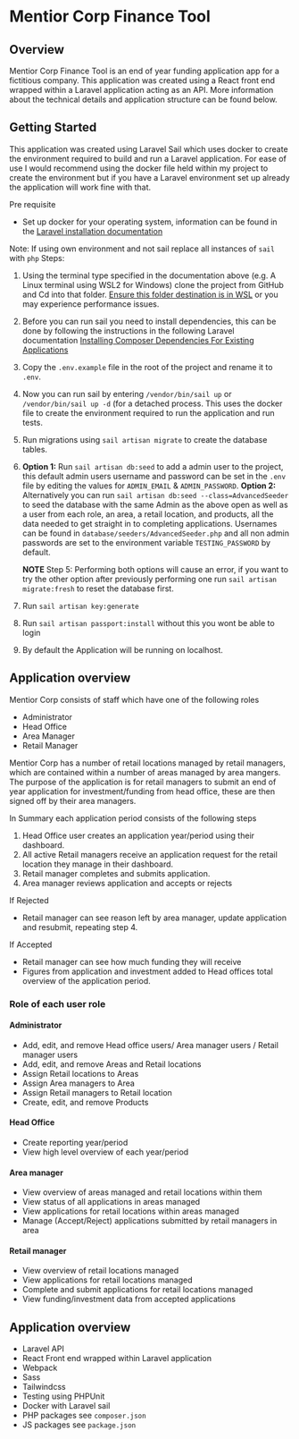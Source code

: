 #  Mentior Corp Finance Tool

## Overview
Mentior Corp Finance Tool is an end of year funding application app for a fictitious company. This application was created using a React front end wrapped within a Laravel application acting as an API. More information about the technical details and application structure can be found below.

## Getting Started
This application was created using Laravel Sail which uses docker to create the environment required to build and run a Laravel application. For ease of use I would recommend using the docker file held within my project to create the environment but if you have a Laravel environment set up already the application will work fine with that.

Pre requisite 
- Set up docker for your operating system, information can be found in the [Laravel installation documentation](https://laravel.com/docs/8.x/installation)


Note: If using own environment and not sail replace all instances of `sail`  with `php`
Steps:
 1. Using the terminal type specified in the documentation above (e.g. A Linux terminal using WSL2 for Windows) clone the project from GitHub and Cd into that folder. [Ensure this folder destination is in WSL](https://stackoverflow.com/questions/65227492/laravel-8-laravel-sail-for-dev-on-windows-10-is-slow-how-to-speed-up) or you may experience performance issues.
 2. Before you can run sail you need to install dependencies, this can be done by following the instructions in the following Laravel documentation [Installing Composer Dependencies For Existing Applications](https://laravel.com/docs/8.x/sail#installing-composer-dependencies-for-existing-projects)
 3. Copy the `.env.example` file in the root of the project and rename it to `.env`.
 4.  Now you can run sail by entering `/vendor/bin/sail up` or `/vendor/bin/sail up -d` (for a detached process. This uses the docker file to create the environment required to run the application and run tests.
 5. Run migrations using `sail artisan migrate` to create the database tables.
 6. **Option 1:** Run `sail artisan db:seed` to add a admin user to the project, this default admin users username and password can be set in the `.env` file by editing the values for `ADMIN_EMAIL` & `ADMIN_PASSWORD`.
**Option 2:** Alternatively you can run `sail artisan db:seed --class=AdvancedSeeder` to seed the database with the same Admin as the above open as well as a user from each role, an area, a retail location, and products, all the data needed to get straight in to completing applications. Usernames can be found in `database/seeders/AdvancedSeeder.php` and all non admin passwords are set to the environment variable `TESTING_PASSWORD` by default.

    **NOTE** Step 5: Performing both options will cause an error, if you want to try the other option after previously performing one run `sail artisan migrate:fresh` to reset the database first.

 7. Run `sail artisan key:generate`
 8. Run `sail artisan passport:install` without this you wont be able to login
 9. By default the Application will be running on localhost.

## Application overview

Mentior Corp consists of staff which have one of the following roles
- Administrator
- Head Office
- Area Manager
- Retail Manager

Mentior Corp has a number of retail locations managed by retail managers, which are contained within a number of areas managed by area mangers. The purpose of the application is for retail managers to submit an end of year application for investment/funding from head office, these are then signed off by their area managers.

In Summary each application period consists of the following steps
1. Head Office user creates an application year/period using their dashboard.
2. All active Retail managers receive an application request for the retail location they manage in their dashboard.
3. Retail manager completes and submits application.
4. Area manager reviews application and accepts or rejects

If Rejected
- Retail manager can see reason left by area manager, update application and resubmit, repeating step 4.

If Accepted
- Retail manager can see how much funding they will receive
- Figures from application and investment added to Head offices total overview of the application period.

### Role of each user role

#### Administrator
-  Add, edit, and remove Head office users/ Area manager users / Retail manager users
- Add, edit, and remove Areas and Retail locations
- Assign Retail locations to Areas
- Assign Area managers to Area
- Assign Retail managers to Retail location
- Create, edit, and remove Products

#### Head Office
- Create reporting year/period
- View high level overview of each year/period

#### Area manager
- View overview of areas managed and retail locations within them
- View status of  all applications in areas managed
- View applications for retail locations within areas managed
- Manage (Accept/Reject) applications submitted by retail managers in area

#### Retail manager
- View overview of retail locations managed
- View applications for retail locations managed
- Complete and submit applications for retail locations managed
- View funding/investment data from accepted applications

## Application overview
- Laravel API
- React Front end wrapped within Laravel application
- Webpack
- Sass
- Tailwindcss
- Testing using PHPUnit
- Docker with Laravel sail
- PHP packages see `composer.json`
- JS packages see `package.json`